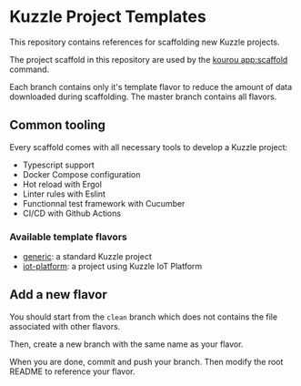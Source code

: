 # Kuzzle Project Templates

This repository contains references for scaffolding new Kuzzle projects.

The project scaffold in this repository are used by the [kourou app:scaffold](https://github.com/kuzzleio/kourou/#kourou-appscaffold-name) command.

Each branch contains only it's template flavor to reduce the amount of data downloaded during scaffolding. The master branch contains all flavors.

## Common tooling

Every scaffold comes with all necessary tools to develop a Kuzzle project:
 - Typescript support
 - Docker Compose configuration
 - Hot reload with Ergol
 - Linter rules with Eslint
 - Functionnal test framework with Cucumber
 - CI/CD with Github Actions

### Available template flavors

 - [generic](./generic/): a standard Kuzzle project
 - [iot-platform](./iot-platform/): a project using Kuzzle IoT Platform

## Add a new flavor

You should start from the `clean` branch which does not contains the file associated with other flavors.

Then, create a new branch with the same name as your flavor.

When you are done, commit and push your branch. Then modify the root README to reference your flavor.
